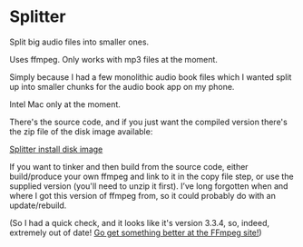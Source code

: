 # Splitter
Split big audio files into smaller ones.

Uses ffmpeg. Only works with mp3 files at the moment.

Simply because I had a few monolithic audio book files which I wanted split up into smaller chunks for the audio book app on my phone.

Intel Mac only at the moment.

There's the source code, and if you just want the compiled version there's the zip file of the disk image available:

[Splitter install disk image](Splitter.dmg.zip)

If you want to tinker and then build from the source code, either build/produce your own ffmpeg and link to it in the copy file step, or use the supplied version (you'll need to unzip it first). I’ve long forgotten when and where I got this version of ffmpeg from, so it could probably do with an update/rebuild.

(So I had a quick check, and it looks like it's version 3.3.4, so, indeed, extremely out of date! [Go get something better at the FFmpeg site!](https://ffmpeg.org/download.html))
